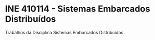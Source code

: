 INE 410114 - Sistemas Embarcados Distribuídos
=========

Trabalhos da Disciplina Sistemas Embarcados Distribuídos
